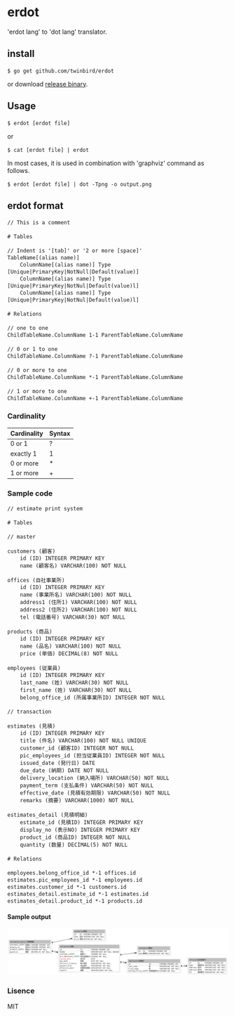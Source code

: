 # erdot

'erdot lang' to 'dot lang' translator.

## install

```console
$ go get github.com/twinbird/erdot
```

or download [release binary](https://github.com/twinbird/erdot/releases).

## Usage

```console
$ erdot [erdot file]
```

or

```console
$ cat [erdot file] | erdot
```

In most cases, it is used in combination with 'graphviz' command as follows.

```console
$ erdot [erdot file] | dot -Tpng -o output.png
```

## erdot format

```
// This is a comment

# Tables

// Indent is '[tab]' or '2 or more [space]'
TableName[(alias name)]
	ColumnName[(alias name)] Type [Unique|PrimaryKey|NotNull|Default(value)]
	ColumnName[(alias name)] Type [Unique|PrimaryKey|NotNul|Default(value)l]
	ColumnName[(alias name)] Type [Unique|PrimaryKey|NotNul|Default(value)l]

# Relations

// one to one
ChildTableName.ColumnName 1-1 ParentTableName.ColumnName 

// 0 or 1 to one
ChildTableName.ColumnName ?-1 ParentTableName.ColumnName 

// 0 or more to one
ChildTableName.ColumnName *-1 ParentTableName.ColumnName 

// 1 or more to one
ChildTableName.ColumnName +-1 ParentTableName.ColumnName 
```

### Cardinality

| Cardinality   | Syntax   |
| ------------- | -------- |
| 0 or 1        | ?        |
| exactly 1     | 1        |
| 0 or more     | *        |
| 1 or more     | +        |

### Sample code

```
// estimate print system

# Tables

// master

customers (顧客)
	id (ID) INTEGER PRIMARY KEY
	name (顧客名) VARCHAR(100) NOT NULL

offices (自社事業所)
	id (ID) INTEGER PRIMARY KEY
	name (事業所名) VARCHAR(100) NOT NULL
	address1 (住所1) VARCHAR(100) NOT NULL
	address2 (住所2) VARCHAR(100) NOT NULL
	tel (電話番号) VARCHAR(30) NOT NULL

products (商品)
	id (ID) INTEGER PRIMARY KEY
	name (品名) VARCHAR(100) NOT NULL
	price (単価) DECIMAL(8) NOT NULL

employees (従業員)
	id (ID) INTEGER PRIMARY KEY
	last_name (姓) VARCHAR(30) NOT NULL
	first_name (姓) VARCHAR(30) NOT NULL
	belong_office_id (所属事業所ID) INTEGER NOT NULL

// transaction

estimates (見積)
	id (ID) INTEGER PRIMARY KEY
	title (件名) VARCHAR(100) NOT NULL UNIQUE
	customer_id (顧客ID) INTEGER NOT NULL
	pic_employees_id (担当従業員ID) INTEGER NOT NULL
	issued_date (発行日) DATE 
	due_date (納期) DATE NOT NULL
	delivery_location (納入場所) VARCHAR(50) NOT NULL
	payment_term (支払条件) VARCHAR(50) NOT NULL
	effective_date (見積有効期限) VARCHAR(50) NOT NULL
	remarks (摘要) VARCHAR(1000) NOT NULL

estimates_detail (見積明細)
	estimate_id (見積ID) INTEGER PRIMARY KEY
	display_no (表示NO) INTEGER PRIMARY KEY
	product_id (商品ID) INTEGER NOT NULL
	quantity (数量) DECIMAL(5) NOT NULL

# Relations

employees.belong_office_id *-1 offices.id
estimates.pic_employees_id *-1 employees.id
estimates.customer_id *-1 customers.id
estimates_detail.estimate_id *-1 estimates.id
estimates_detail.product_id *-1 products.id
```

#### Sample output

![Sample ER diagram](./sample/sample2.png)

### Lisence

MIT
